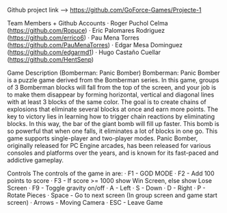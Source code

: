 Github project link --> https://github.com/GoForce-Games/Projecte-1

Team Members + Github Accounts
· Roger Puchol Celma (https://github.com/Ropuce)
· Eric Palomares Rodriguez (https://github.com/errico6)
· Pau Mena Torres (https://github.com/PauMenaTorres)
· Edgar Mesa Dominguez (https://github.com/edgarmd1)
· Hugo Castaño Cuellar (https://github.com/HentSenp)

Game Description (Bomberman: Panic Bomber)
Bomberman: Panic Bomber is a puzzle game derived from the Bomberman series. 
In this game, groups of 3 Bomberman blocks will fall from the top of the screen, 
and your job is to make them disappear by forming horizontal, vertical and diagonal lines with at least 3 blocks of the same color. 
The goal is to create chains of explosions that eliminate several blocks at once and earn more points. 
The key to victory lies in learning how to trigger chain reactions by eliminating blocks. In this way, the bar of the giant bomb will fill up faster. 
This bomb is so powerful that when one falls, it eliminates a lot of blocks in one go. This game supports single-player and two-player modes. 
Panic Bomber, originally released for PC Engine arcades, 
has been released for various consoles and platforms over the years, and is known for its fast-paced and addictive gameplay.
	
Controls
The controls of the game in are:
· F1 - GOD MODE
· F2 - Add 100 points to score
· F3 - If score >= 1000 show Win Screen, else show Lose Screen
· F9 - Toggle gravity on/off
· A - Left
· S - Down
· D - Right
· P - Rotate Pieces
· Space - Go to next screen (In group screen and game start screen)
· Arrows - Moving Camera
· ESC - Leave Game















